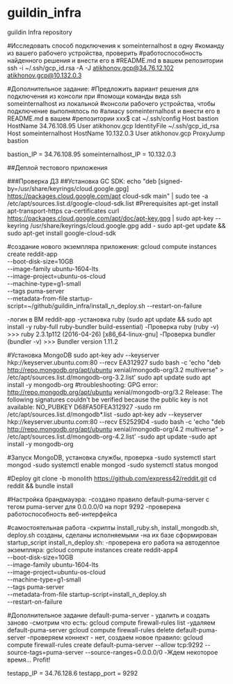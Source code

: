 # guildin_infra
guildin Infra repository

#Исследовать способ подключения к someinternalhost в одну
#команду из вашего рабочего устройства, проверить
#работоспособность найденного решения и внести его в
#README.md в вашем репозитории
ssh -i ~/.ssh/gcp_id.rsa -A -J atikhonov.gcp@34.76.12.102 atikhonov.gcp@10.132.0.3

#Дополнительное задание:
#Предложить вариант решения для подключения из консоли при
#помощи команды вида ssh someinternalhost из локальной
#консоли рабочего устройства, чтобы подключение выполнялось по
#алиасу someinternalhost и внести его в README.md в вашем
#репозитории
xxx$ cat ~/.ssh/config 
Host bastion
	HostName 34.76.108.95
	User atikhonov.gcp
	IdentityFile ~/.ssh/gcp_id_rsa
Host someinternalhost
	HostName 10.132.0.3
	User atikhonov.gcp
	ProxyJump bastion

bastion_IP = 34.76.108.95
someinternalhost_IP = 10.132.0.3

##Деплой тестового приложения

###Проверка ДЗ
##Установка GC SDK:
echo "deb [signed-by=/usr/share/keyrings/cloud.google.gpg] https://packages.cloud.google.com/apt cloud-sdk main" | sudo tee -a /etc/apt/sources.list.d/google-cloud-sdk.list
#Prerequisites
apt-get install apt-transport-https ca-certificates
curl https://packages.cloud.google.com/apt/doc/apt-key.gpg | sudo apt-key --keyring /usr/share/keyrings/cloud.google.gpg add -
sudo apt-get update && sudo apt-get install google-cloud-sdk

#создание нового экземпляра приложения:
gcloud compute instances create reddit-app\
  --boot-disk-size=10GB \
  --image-family ubuntu-1604-lts \
  --image-project=ubuntu-os-cloud \
  --machine-type=g1-small \
  --tags puma-server \
  --metadata-from-file startup-script=~/github/guildin_infra/install_n_deploy.sh
  --restart-on-failure

-логин в ВМ reddit-app
-установка ruby (sudo apt update && sudo apt install -y ruby-full ruby-bundler build-essential)
-Проверка ruby (ruby -v) >>> ruby 2.3.1p112 (2016-04-26) [x86_64-linux-gnu]
-Проверка bundler (bundler -v) >>> Bundler version 1.11.2

#Установка MongoDB
sudo apt-key adv --keyserver hkp://keyserver.ubuntu.com:80 --recv EA312927
sudo bash -c 'echo "deb http://repo.mongodb.org/apt/ubuntu xenial/mongodb-org/3.2 multiverse" > /etc/apt/sources.list.d/mongodb-org-3.2.list'
sudo apt update
sudo apt install -y mongodb-org
#troubleshooting:
GPG error: http://repo.mongodb.org/apt/ubuntu xenial/mongodb-org/3.2 Release: The following signatures couldn't be verified because the public key is not available: NO_PUBKEY D68FA50FEA312927
-sudo rm /etc/apt/sources.list.d/mongodb*.list
-sudo apt-key adv --keyserver hkp://keyserver.ubuntu.com:80 --recv E52529D4
-sudo bash -c 'echo "deb http://repo.mongodb.org/apt/ubuntu xenial/mongodb-org/4.2 multiverse" > /etc/apt/sources.list.d/mongodb-org-4.2.list'
-sudo apt update
-sudo apt install -y mongodb-org

#Запуск MongoDB, установка службы, проверка
-sudo systemctl start mongod
-sudo systemctl enable mongod
-sudo systemctl status mongod

#Deploy
git clone -b monolith https://github.com/express42/reddit.git
cd reddit && bundle install 

#Настройка брандмауэра:
-создано правило default-puma-server с тегом puma-server для 0.0.0.0/0 на порт 9292 
-проверена работоспособность веб-интерфейса

#самостоятельная работа
-скрипты install_ruby.sh, install_mongodb.sh, deploy.sh созданы, сделаны исполняемыми
-на их базе сформирован startup_script install_n_deploy.sh:
-проверена его работа на автодеплое экземпляра:
gcloud compute instances create reddit-app4\
  --boot-disk-size=10GB \
  --image-family ubuntu-1604-lts \
  --image-project=ubuntu-os-cloud \
  --machine-type=g1-small \
  --tags puma-server \
  --metadata-from-file startup-script=install_n_deploy.sh \
  --restart-on-failure

#Дополнительное задание
 default-puma-server - удалить и создать заново
-смотрим что есть:
gcloud compute firewall-rules list
-удаляем default-puma-server
gcloud compute firewall-rules delete default-puma-server
-проверяем коннект - нет, создаем новое правило:
gcloud compute firewall-rules create default-puma-server --allow tcp:9292 --source-tags=puma-server --source-ranges=0.0.0.0/0
-Ждем некоторое время... Profit!


testapp_IP = 34.76.128.6 
testapp_port = 9292
